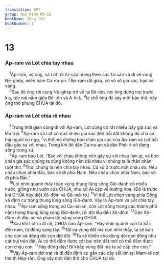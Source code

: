 ```yaml
---
translation: BPT
group: NGŨ KINH MÔ-SE
bookName: Sáng thế 
bookNumber: 1
---
```


<div class="title"><h1>13</h1><h3>Áp-ram và Lót chia tay nhau</h3></div>
<span class="verse sa_13_1"> <sup>1</sup>Áp-ram, vợ ông, và Lót rời Ai-cập mang theo các tài sản và đi về vùng Nê-ghép, miền nam Ca-na-an.</span>
<span class="verse sa_13_2"><sup>2</sup>Áp-ram rất giàu, có vô số gia súc, bạc và vàng.<br/></span>
<span class="verse sa_13_3"> <sup>3</sup>Sau đó ông rời vùng Nê-ghép trở về lại Bê-tên, nơi ông dựng trại trước kia, tức nơi nằm giữa Bê-tên và A-hi<a data-toggle="tooltip" data-placement="bottom" title="Nghĩa là “chỗ đổ nát.”">⚓</a>,</span>
<span class="verse sa_13_4"><sup>4</sup>là chỗ ông đã xây một bàn thờ. Vậy ông thờ phụng CHÚA tại đó.<br/></span>
<div class="title"><h3>Áp-ram và Lót chia rẽ nhau</h3></div>
<span class="verse sa_13_5"> <sup>5</sup>Trong thời gian cùng đi với Áp-ram, Lót cũng có rất nhiều bầy gia súc và lều trại.</span>
<span class="verse sa_13_6"><sup>6</sup>Áp-ram và Lót có quá nhiều gia súc đến nỗi đất không đủ cho cả hai người cư ngụ,</span>
<span class="verse sa_13_7"><sup>7</sup>vì thế mà những bọn chăn gia súc của Áp-ram và Lót bắt đầu gây sự với nhau. Trong khi đó dân Ca-na-an và dân Phê-ri-xít đang sống trong xứ.<br/></span>
<span class="verse sa_13_8"> <sup>8</sup>Áp-ram bảo Lót, “Bác với cháu không nên gây sự với nhau làm gì, và bọn chăn gia súc chúng ta cũng không nên cãi nhau vì chúng ta là thân nhân ruột thịt.</span>
<span class="verse sa_13_9"><sup>9</sup>Thôi chúng ta nên chia tay nhau. Cả xứ ở trước mặt cháu đó. Nếu cháu chọn phía Bắc, bác sẽ đi phía Nam. Nếu cháu chọn phía Nam, bác sẽ đi phía Bắc.”<br/></span>
<span class="verse sa_13_10"> <sup>10</sup>Lót nhìn quanh thấy toàn vùng thung lũng sông Giô-đanh có nhiều nước, giống như vườn của CHÚA, như xứ Ai-cập về hướng Xoa. (Đó là trước khi CHÚA hủy diệt Xô-đôm và Gô-mô-rơ.)</span>
<span class="verse sa_13_11"><sup>11</sup>Vì thế Lót chọn vùng phía Đông và định cư trong thung lũng sông Giô-đanh. Vậy là Áp-ram và Lót chia tay nhau.</span>
<span class="verse sa_13_12"><sup>12</sup>Áp-ram sống trong xứ Ca-na-an, còn Lót sống trong các thành phố nằm trong thung lũng sông Giô-đanh, rồi dời lều đến Xô-đôm.</span>
<span class="verse sa_13_13"><sup>13</sup>Dân Xô-đôm rất độc ác và phạm tội nặng cùng CHÚA.<br/></span>
<span class="verse sa_13_14"> <sup>14</sup>Sau khi Lót ra đi rồi, CHÚA bảo Áp-ram, “Hãy nhìn quanh con từ bắc đến nam, từ đông sang tây.</span>
<span class="verse sa_13_15"><sup>15</sup>Tất cả vùng đất mà con nhìn thấy, ta sẽ ban cho con và dòng dõi con đời đời.</span>
<span class="verse sa_13_16"><sup>16</sup>Ta sẽ khiến cho dòng dõi con đông như cát bụi trên đất. Ai có thể đếm được cát bụi trên đất mới có thể đếm được con cháu con.</span>
<span class="verse sa_13_17"><sup>17</sup>Hãy đứng dậy! Đi khắp vùng đất mà ta sẽ cấp cho con.”<br/></span>
<span class="verse sa_13_18"> <sup>18</sup>Vậy Áp-ram dời trại và đi đến định cư gần các cây sồi lớn tại Mam-rê nơi thành Hếp-rôn. Ông xây một đền thờ cho CHÚA tại đó.<br/></span>
